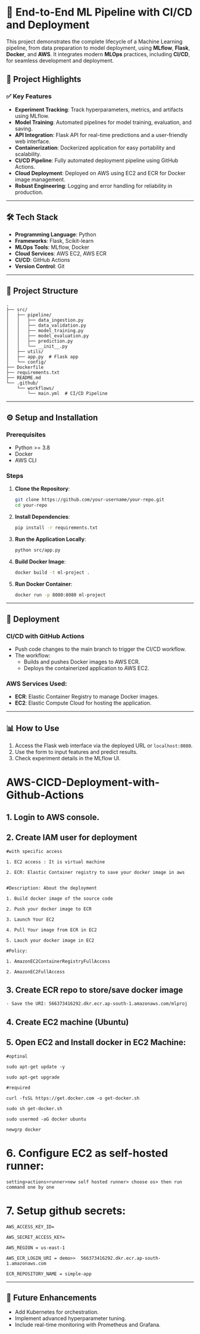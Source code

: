 
# 🚀 **End-to-End ML Pipeline with CI/CD and Deployment**

This project demonstrates the complete lifecycle of a Machine Learning pipeline, from data preparation to model deployment, using **MLflow**, **Flask**, **Docker**, and **AWS**. It integrates modern **MLOps** practices, including **CI/CD**, for seamless development and deployment.

## 🎯 **Project Highlights**

### ✅ **Key Features**
- **Experiment Tracking**: Track hyperparameters, metrics, and artifacts using MLflow.
- **Model Training**: Automated pipelines for model training, evaluation, and saving.
- **API Integration**: Flask API for real-time predictions and a user-friendly web interface.
- **Containerization**: Dockerized application for easy portability and scalability.
- **CI/CD Pipeline**: Fully automated deployment pipeline using GitHub Actions.
- **Cloud Deployment**: Deployed on AWS using EC2 and ECR for Docker image management.
- **Robust Engineering**: Logging and error handling for reliability in production.

---

## 🛠️ **Tech Stack**
- **Programming Language**: Python  
- **Frameworks**: Flask, Scikit-learn  
- **MLOps Tools**: MLflow, Docker  
- **Cloud Services**: AWS EC2, AWS ECR  
- **CI/CD**: GitHub Actions  
- **Version Control**: Git  

---

## 📂 **Project Structure**
```
.
├── src/
│   ├── pipeline/
│   │   ├── data_ingestion.py
│   │   ├── data_validation.py
│   │   ├── model_training.py
│   │   ├── model_evaluation.py
│   │   ├── prediction.py
│   │   └── __init__.py
│   ├── utils/
│   ├── app.py  # Flask app
│   └── config/
├── Dockerfile
├── requirements.txt
├── README.md
└── .github/
    └── workflows/
        └── main.yml  # CI/CD Pipeline
```

---

## ⚙️ **Setup and Installation**

### Prerequisites
- Python >= 3.8
- Docker
- AWS CLI

### Steps
1. **Clone the Repository**:
   ```bash
   git clone https://github.com/your-username/your-repo.git
   cd your-repo
   ```

2. **Install Dependencies**:
   ```bash
   pip install -r requirements.txt
   ```

3. **Run the Application Locally**:
   ```bash
   python src/app.py
   ```

4. **Build Docker Image**:
   ```bash
   docker build -t ml-project .
   ```

5. **Run Docker Container**:
   ```bash
   docker run -p 8080:8080 ml-project
   ```

---

## 🚀 **Deployment**

### CI/CD with GitHub Actions
- Push code changes to the main branch to trigger the CI/CD workflow.
- The workflow:
  - Builds and pushes Docker images to AWS ECR.
  - Deploys the containerized application to AWS EC2.

### AWS Services Used:
- **ECR**: Elastic Container Registry to manage Docker images.
- **EC2**: Elastic Compute Cloud for hosting the application.

---

## 📊 **How to Use**
1. Access the Flask web interface via the deployed URL or `localhost:8080`.
2. Use the form to input features and predict results.
3. Check experiment details in the MLflow UI.

# AWS-CICD-Deployment-with-Github-Actions

## 1. Login to AWS console.

## 2. Create IAM user for deployment

	#with specific access

	1. EC2 access : It is virtual machine

	2. ECR: Elastic Container registry to save your docker image in aws


	#Description: About the deployment

	1. Build docker image of the source code

	2. Push your docker image to ECR

	3. Launch Your EC2 

	4. Pull Your image from ECR in EC2

	5. Lauch your docker image in EC2

	#Policy:

	1. AmazonEC2ContainerRegistryFullAccess

	2. AmazonEC2FullAccess

	
## 3. Create ECR repo to store/save docker image
    - Save the URI: 566373416292.dkr.ecr.ap-south-1.amazonaws.com/mlproj

	
## 4. Create EC2 machine (Ubuntu) 

## 5. Open EC2 and Install docker in EC2 Machine:
	
	
	#optinal

	sudo apt-get update -y

	sudo apt-get upgrade
	
	#required

	curl -fsSL https://get.docker.com -o get-docker.sh

	sudo sh get-docker.sh

	sudo usermod -aG docker ubuntu

	newgrp docker
	
# 6. Configure EC2 as self-hosted runner:
    setting>actions>runner>new self hosted runner> choose os> then run command one by one


# 7. Setup github secrets:

    AWS_ACCESS_KEY_ID=

    AWS_SECRET_ACCESS_KEY=

    AWS_REGION = us-east-1

    AWS_ECR_LOGIN_URI = demo>>  566373416292.dkr.ecr.ap-south-1.amazonaws.com

    ECR_REPOSITORY_NAME = simple-app
---

## 🚧 **Future Enhancements**
- Add Kubernetes for orchestration.
- Implement advanced hyperparameter tuning.
- Include real-time monitoring with Prometheus and Grafana.

